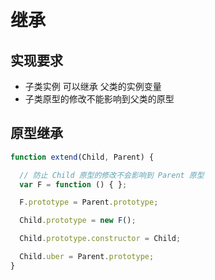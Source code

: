 # 继承

## 实现要求
- 子类实例 可以继承 父类的实例变量
- 子类原型的修改不能影响到父类的原型


## 原型继承
```javascript
function extend(Child, Parent) {

  // 防止 Child 原型的修改不会影响到 Parent 原型
  var F = function () { };

  F.prototype = Parent.prototype;

  Child.prototype = new F();

  Child.prototype.constructor = Child;

  Child.uber = Parent.prototype;
}
```